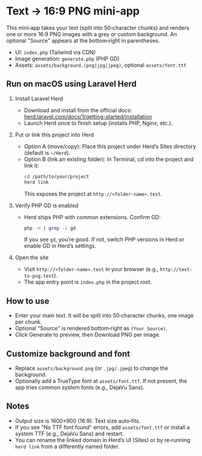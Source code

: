 # Text → 16:9 PNG mini‑app

This mini‑app takes your text (split into 50‑character chunks) and renders one or more 16:9 PNG images with a grey or custom background. An optional "Source" appears at the bottom‑right in parentheses.

- UI: `index.php` (Tailwind via CDN)
- Image generation: `generate.php` (PHP GD)
- Assets: `assets/background.(png|jpg|jpeg)`, optional `assets/font.ttf`

## Run on macOS using Laravel Herd

1. Install Laravel Herd
   - Download and install from the official docs: [herd.laravel.com/docs/1/getting-started/installation](https://herd.laravel.com/docs/1/getting-started/installation/)
   - Launch Herd once to finish setup (installs PHP, Nginx, etc.).

2. Put or link this project into Herd
   - Option A (move/copy): Place this project under Herd’s Sites directory (default is `~/Herd`).
   - Option B (link an existing folder): In Terminal, cd into the project and link it:
     ```bash
     cd /path/to/your/project
     herd link
     ```
     This exposes the project at `http://<folder-name>.test`.

3. Verify PHP GD is enabled
   - Herd ships PHP with common extensions. Confirm GD:
     ```bash
     php -m | grep -i gd
     ```
     If you see `gd`, you’re good. If not, switch PHP versions in Herd or enable GD in Herd’s settings.

4. Open the site
   - Visit `http://<folder-name>.test` in your browser (e.g., `http://text-to-png.test`).
   - The app entry point is `index.php` in the project root.

## How to use

- Enter your main text. It will be split into 50‑character chunks, one image per chunk.
- Optional "Source" is rendered bottom‑right as `(Your Source)`.
- Click Generate to preview, then Download PNG per image.

## Customize background and font

- Replace `assets/background.png` (or `.jpg/.jpeg`) to change the background.
- Optionally add a TrueType font at `assets/font.ttf`. If not present, the app tries common system fonts (e.g., DejaVu Sans).

## Notes

- Output size is 1600×900 (16:9). Text size auto‑fits.
- If you see "No TTF font found" errors, add `assets/font.ttf` or install a system TTF (e.g., DejaVu Sans) and restart.
- You can rename the linked domain in Herd’s UI (Sites) or by re‑running `herd link` from a differently named folder.